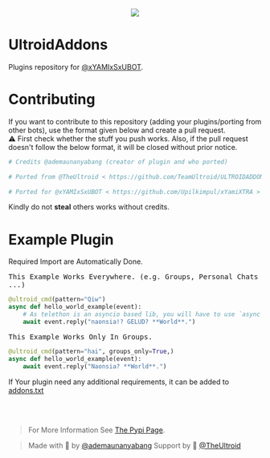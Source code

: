 # <p align="center"><a href="https://github.com/Teamultroid/Ultroid"><img src="https://github-readme-stats.vercel.app/api/pin?username=TeamUltroid&show_icons=true&theme=dracula&hide_border=true&repo=ultroid"></a></p>
<p align="center">

# UltroidAddons
Plugins repository for [@xYAMIxSxUBOT](https://github.com/TeamUltroid/Ultroid).


# Contributing
If you want to contribute to this repository (adding your plugins/porting from other bots), use the format given below and create a pull request.   
⚠️ First check whether the stuff you push works. Also, if the pull request doesn't follow the below format, it will be closed without prior notice.

```python
# Credits @ademaunanyabang (creator of plugin and who ported)   
   
# Ported from @TheUltroid < https://github.com/TeamUltroid/ULTROIDADDONS >
   
# Ported for @xYAMIxSxUBOT < https://github.com/Upilkimpul/xYamiXTRA >   
```
   
Kindly do not **steal** others works without credits.<br>

# Example Plugin
   Required Import are Automatically Done.

<kbd>This Example Works Everywhere. (e.g. Groups, Personal Chats ...)</kbd>
```python
@ultroid_cmd(pattern="Qiw")
async def hello_world_example(event):
    # As telethon is an asyncio based lib, you will have to use `async`/`await` Syntax.
    await event.reply("naonsia!? GELUD? **World**.")
```

<kbd>This Example Works Only In Groups.</kbd>
```python
@ultroid_cmd(pattern="hai", groups_only=True,)
async def hello_world_example(event):
    await event.reply("Naonsia? **World**.")
```

If Your plugin need any additional requirements, it can be added to <a href="https://github.com/TeamUltroid/UltroidAddons/blob/main/addons.txt">addons.txt</a><br><br>

<br>

> For More Information See [The Pypi Page](https://pypi.org/project/py-Ultroid).

> Made with 🤯 by [@ademaunanyabang](https://t.me/MYALTERARTWORK)
> Support by 🚬 [ @TheUltroid ](https://t.me/theUltroid) 
